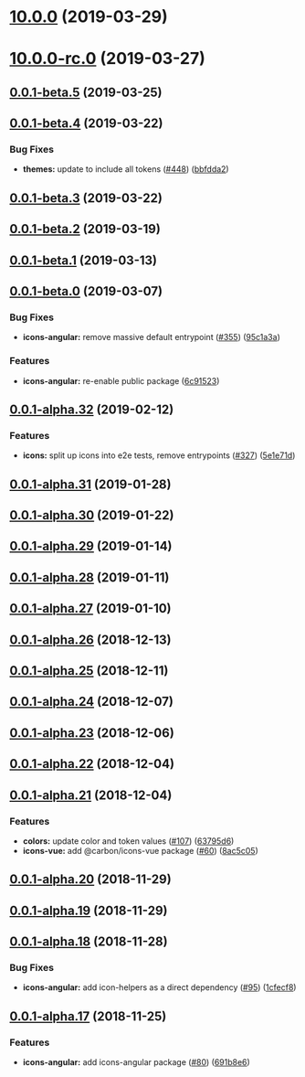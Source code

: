 # [10.0.0](https://github.com/IBM/carbon-elements/tree/master/packages/icons-angular/compare/v10.0.0-rc.0...v10.0.0) (2019-03-29)



# [10.0.0-rc.0](https://github.com/IBM/carbon-elements/tree/master/packages/icons-angular/compare/v0.0.1-beta.5...v10.0.0-rc.0) (2019-03-27)



## [0.0.1-beta.5](https://github.com/IBM/carbon-elements/tree/master/packages/icons-angular/compare/v0.0.1-beta.4...v0.0.1-beta.5) (2019-03-25)



## [0.0.1-beta.4](https://github.com/IBM/carbon-elements/tree/master/packages/icons-angular/compare/v0.0.1-beta.3...v0.0.1-beta.4) (2019-03-22)


### Bug Fixes

* **themes:** update to include all tokens ([#448](https://github.com/IBM/carbon-elements/tree/master/packages/icons-angular/issues/448)) ([bbfdda2](https://github.com/IBM/carbon-elements/tree/master/packages/icons-angular/commit/bbfdda2))



## [0.0.1-beta.3](https://github.com/IBM/carbon-elements/tree/master/packages/icons-angular/compare/v0.0.1-beta.2...v0.0.1-beta.3) (2019-03-22)



## [0.0.1-beta.2](https://github.com/IBM/carbon-elements/tree/master/packages/icons-angular/compare/v0.0.1-beta.1...v0.0.1-beta.2) (2019-03-19)



## [0.0.1-beta.1](https://github.com/IBM/carbon-elements/tree/master/packages/icons-angular/compare/v0.0.1-beta.0...v0.0.1-beta.1) (2019-03-13)



## [0.0.1-beta.0](https://github.com/IBM/carbon-elements/tree/master/packages/icons-angular/compare/v0.0.1-alpha.32...v0.0.1-beta.0) (2019-03-07)


### Bug Fixes

* **icons-angular:** remove massive default entrypoint ([#355](https://github.com/IBM/carbon-elements/tree/master/packages/icons-angular/issues/355)) ([95c1a3a](https://github.com/IBM/carbon-elements/tree/master/packages/icons-angular/commit/95c1a3a))


### Features

* **icons-angular:** re-enable public package ([6c91523](https://github.com/IBM/carbon-elements/tree/master/packages/icons-angular/commit/6c91523))



## [0.0.1-alpha.32](https://github.com/IBM/carbon-elements/tree/master/packages/icons-angular/compare/v0.0.1-alpha.31...v0.0.1-alpha.32) (2019-02-12)


### Features

* **icons:** split up icons into e2e tests, remove entrypoints ([#327](https://github.com/IBM/carbon-elements/tree/master/packages/icons-angular/issues/327)) ([5e1e71d](https://github.com/IBM/carbon-elements/tree/master/packages/icons-angular/commit/5e1e71d))



## [0.0.1-alpha.31](https://github.com/IBM/carbon-elements/tree/master/packages/icons-angular/compare/v0.0.1-alpha.30...v0.0.1-alpha.31) (2019-01-28)



## [0.0.1-alpha.30](https://github.com/IBM/carbon-elements/tree/master/packages/icons-angular/compare/v0.0.1-alpha.29...v0.0.1-alpha.30) (2019-01-22)



## [0.0.1-alpha.29](https://github.com/IBM/carbon-elements/tree/master/packages/icons-angular/compare/v0.0.1-alpha.28...v0.0.1-alpha.29) (2019-01-14)



## [0.0.1-alpha.28](https://github.com/IBM/carbon-elements/tree/master/packages/icons-angular/compare/v0.0.1-alpha.27...v0.0.1-alpha.28) (2019-01-11)



## [0.0.1-alpha.27](https://github.com/IBM/carbon-elements/tree/master/packages/icons-angular/compare/v0.0.1-alpha.26...v0.0.1-alpha.27) (2019-01-10)



## [0.0.1-alpha.26](https://github.com/IBM/carbon-elements/tree/master/packages/icons-angular/compare/v0.0.1-alpha.25...v0.0.1-alpha.26) (2018-12-13)



## [0.0.1-alpha.25](https://github.com/IBM/carbon-elements/tree/master/packages/icons-angular/compare/v0.0.1-alpha.24...v0.0.1-alpha.25) (2018-12-11)



## [0.0.1-alpha.24](https://github.com/IBM/carbon-elements/tree/master/packages/icons-angular/compare/v0.0.1-alpha.23...v0.0.1-alpha.24) (2018-12-07)



## [0.0.1-alpha.23](https://github.com/IBM/carbon-elements/tree/master/packages/icons-angular/compare/v0.0.1-alpha.22...v0.0.1-alpha.23) (2018-12-06)



## [0.0.1-alpha.22](https://github.com/IBM/carbon-elements/tree/master/packages/icons-angular/compare/v0.0.1-alpha.21...v0.0.1-alpha.22) (2018-12-04)



## [0.0.1-alpha.21](https://github.com/IBM/carbon-elements/tree/master/packages/icons-angular/compare/v0.0.1-alpha.20...v0.0.1-alpha.21) (2018-12-04)


### Features

* **colors:** update color and token values ([#107](https://github.com/IBM/carbon-elements/tree/master/packages/icons-angular/issues/107)) ([63795d6](https://github.com/IBM/carbon-elements/tree/master/packages/icons-angular/commit/63795d6))
* **icons-vue:** add @carbon/icons-vue package ([#60](https://github.com/IBM/carbon-elements/tree/master/packages/icons-angular/issues/60)) ([8ac5c05](https://github.com/IBM/carbon-elements/tree/master/packages/icons-angular/commit/8ac5c05))



## [0.0.1-alpha.20](https://github.com/IBM/carbon-elements/tree/master/packages/icons-angular/compare/v0.0.1-alpha.19...v0.0.1-alpha.20) (2018-11-29)



## [0.0.1-alpha.19](https://github.com/IBM/carbon-elements/tree/master/packages/icons-angular/compare/v0.0.1-alpha.18...v0.0.1-alpha.19) (2018-11-29)



## [0.0.1-alpha.18](https://github.com/IBM/carbon-elements/tree/master/packages/icons-angular/compare/v0.0.1-alpha.17...v0.0.1-alpha.18) (2018-11-28)


### Bug Fixes

* **icons-angular:** add icon-helpers as a direct dependency ([#95](https://github.com/IBM/carbon-elements/tree/master/packages/icons-angular/issues/95)) ([1cfecf8](https://github.com/IBM/carbon-elements/tree/master/packages/icons-angular/commit/1cfecf8))



## [0.0.1-alpha.17](https://github.com/IBM/carbon-elements/tree/master/packages/icons-angular/compare/v0.0.1-alpha.16...v0.0.1-alpha.17) (2018-11-25)


### Features

* **icons-angular:** add icons-angular package ([#80](https://github.com/IBM/carbon-elements/tree/master/packages/icons-angular/issues/80)) ([691b8e6](https://github.com/IBM/carbon-elements/tree/master/packages/icons-angular/commit/691b8e6))



